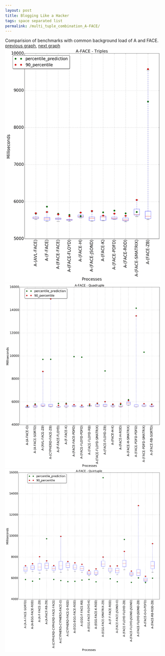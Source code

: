 ```yaml
---
layout: post
title: Blogging Like a Hacker
tags: space separated list
permalink: /multi_tuple_combination_A-FACE/
---
```


Comparision of benchmarks with common background load of A and FACE.
[previous graph](./multi_tuple_combination_A-EGG/), [next graph](./multi_tuple_combination_A-FLOYD/)
<img src="./images/triple/A/A-FACE_box.png" alt="graph figure"><img src="./images/quadruple/A/A-FACE_box.png" alt="graph figure"><img src="./images/quintuple/A/A-FACE_box.png" alt="graph figure">